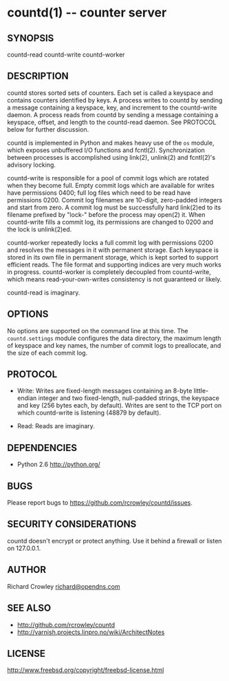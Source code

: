countd(1) -- counter server
===========================

## SYNOPSIS

countd-read
countd-write
countd-worker

## DESCRIPTION

countd stores sorted sets of counters.  Each set is called a keyspace and contains counters identified by keys.  A process writes to countd by sending a message containing a keyspace, key, and increment to the countd-write daemon.  A process reads from countd by sending a message containing a keyspace, offset, and length to the countd-read daemon.  See PROTOCOL below for further discussion.

countd is implemented in Python and makes heavy use of the `os` module, which exposes unbuffered I/O functions and fcntl(2).  Synchronization between processes is accomplished using link(2), unlink(2) and fcntl(2)'s advisory locking.

countd-write is responsible for a pool of commit logs which are rotated when they become full.  Empty commit logs which are available for writes have permissions 0400; full log files which need to be read have permissions 0200.  Commit log filenames are 10-digit, zero-padded integers and start from zero.  A commit log must be successfully hard link(2)ed to its filename prefixed by "lock-" before the process may open(2) it.  When countd-write fills a commit log, its permissions are changed to 0200 and the lock is unlink(2)ed.

countd-worker repeatedly locks a full commit log with permissions 0200 and resolves the messages in it with permanent storage.  Each keyspace is stored in its own file in permanent storage, which is kept sorted to support efficient reads.  The file format and supporting indices are very much works in progress.  countd-worker is completely decoupled from countd-write, which means read-your-own-writes consistency is not guaranteed or likely.

countd-read is imaginary.

## OPTIONS

No options are supported on the command line at this time.  The `countd.settings` module configures the data directory, the maximum length of keyspace and key names, the number of commit logs to preallocate, and the size of each commit log.

## PROTOCOL

* Write:
  Writes are fixed-length messages containing an 8-byte little-endian integer and two fixed-length, null-padded strings, the keyspace and key (256 bytes each, by default).  Writes are sent to the TCP port on which countd-write is listening (48879 by default).

* Read:
  Reads are imaginary.

## DEPENDENCIES

* Python 2.6 <http://python.org/>

## BUGS

Please report bugs to <https://github.com/rcrowley/countd/issues>.

## SECURITY CONSIDERATIONS

countd doesn't encrypt or protect anything.  Use it behind a firewall or listen on 127.0.0.1.

## AUTHOR

Richard Crowley <richard@opendns.com>

## SEE ALSO

* <http://github.com/rcrowley/countd>
* <http://varnish.projects.linpro.no/wiki/ArchitectNotes>

## LICENSE

<http://www.freebsd.org/copyright/freebsd-license.html>
